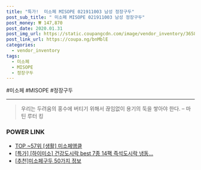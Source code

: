 ```yaml
--- 
title: "특가!  미소페 MISOPE 021911003 남성 정장구두" 
post_sub_title: " 미소페 MISOPE 021911003 남성 정장구두" 
post_money: ₩ 147,870 
post_date: 2020.01.31 
post_img_url: https://static.coupangcdn.com/image/vendor_inventory/3658/405736e77fdb3988f05d19180cba7c7713d4f75a863f606566324b145bfc.jpg 
post_link_url: https://coupa.ng/bnMblE 
categories: 
  - vendor_inventory 
tags: 
  - 미소페 
  - MISOPE 
  - 정장구두 
--- 
```

  #미소페 #MISOPE #정장구두 
<hr> 

> 우리는 두려움의 홍수에 버티기 위해서 끊임없이 용기의 둑을 쌓아야 한다. – 마틴 루터 킹 


### POWER LINK

* <a href="https://blog.naver.com/fasyy4321/221779729551" target="_blank"> TOP ~57위 [생활] 미소페앵클</a>
* <a href="https://blog.naver.com/an0733/221787776627" target="_blank">[특가] [하이미소] 건강도시락 best 7종 14팩 즉석도시락 냉동...</a>
* <a href="https://blog.naver.com/fasyy4321/221791074191" target="_blank">[추천]미소페구두 50가지 정보</a>
